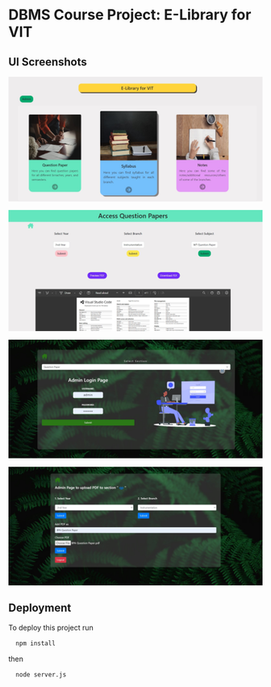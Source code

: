 
# DBMS Course Project: E-Library for VIT




## UI Screenshots

![App Screenshot](https://github.com/Sammy970/DBMS-Project/blob/main/readmeImages/Image1.jpg)

![App Screenshot](https://github.com/Sammy970/DBMS-Project/blob/main/readmeImages/image2.jpg)

![App Screenshot](https://github.com/Sammy970/DBMS-Project/blob/main/readmeImages/image3.jpg)

![App Screenshot](https://github.com/Sammy970/DBMS-Project/blob/main/readmeImages/image4.jpg)



## Deployment

To deploy this project run

```bash
  npm install
```
then

```bash
  node server.js
```

